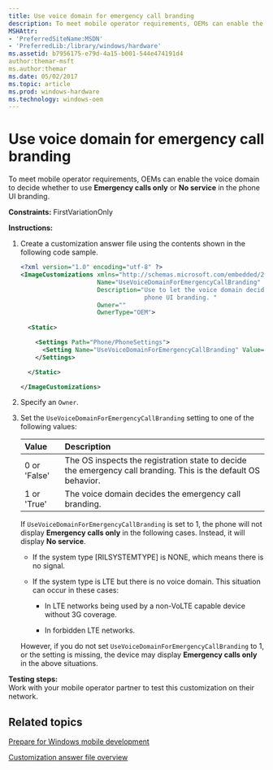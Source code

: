 ```yaml
---
title: Use voice domain for emergency call branding
description: To meet mobile operator requirements, OEMs can enable the voice domain to decide whether to use Emergency calls only or No service in the phone UI branding.
MSHAttr:
- 'PreferredSiteName:MSDN'
- 'PreferredLib:/library/windows/hardware'
ms.assetid: b7956175-e79d-4a15-b001-544e474191d4
author:themar-msft
ms.author:themar
ms.date: 05/02/2017
ms.topic: article
ms.prod: windows-hardware
ms.technology: windows-oem
---
```


# Use voice domain for emergency call branding


To meet mobile operator requirements, OEMs can enable the voice domain to decide whether to use **Emergency calls only** or **No service** in the phone UI branding.

<a href="" id="constraints---firstvariationonly"></a>**Constraints:** FirstVariationOnly  

<a href="" id="instructions-"></a>**Instructions:**  
1.  Create a customization answer file using the contents shown in the following code sample.

    ```XML
    <?xml version="1.0" encoding="utf-8" ?>  
    <ImageCustomizations xmlns="http://schemas.microsoft.com/embedded/2004/10/ImageUpdate"  
                         Name="UseVoiceDomainForEmergencyCallBranding"  
                         Description="Use to let the voice domain decide whether to use 'Emergency calls only' or 'No service' in the
                                      phone UI branding. "  
                         Owner=""  
                         OwnerType="OEM"> 
      
      <Static>  

        <Settings Path="Phone/PhoneSettings">  
          <Setting Name="UseVoiceDomainForEmergencyCallBranding" Value="" />
        </Settings>  

      </Static>

    </ImageCustomizations>
    ```

2.  Specify an `Owner`.

3.  Set the `UseVoiceDomainForEmergencyCallBranding` setting to one of the following values:

    | Value        | Description                                                                                                    |
    |:-------------|:---------------------------------------------------------------------------------------------------------------|
    | 0 or 'False' | The OS inspects the registration state to decide the emergency call branding. This is the default OS behavior. |
    | 1 or 'True'  | The voice domain decides the emergency call branding.                                                          |

    If `UseVoiceDomainForEmergencyCallBranding` is set to 1, the phone will not display **Emergency calls only** in the following cases. Instead, it will display **No service**.

    -   If the system type [RILSYSTEMTYPE] is NONE, which means there is no signal.

    -   If the system type is LTE but there is no voice domain. This situation can occur in these cases:

        -   In LTE networks being used by a non-VoLTE capable device without 3G coverage.

        -   In forbidden LTE networks.

    However, if you do not set `UseVoiceDomainForEmergencyCallBranding` to 1, or the setting is missing, the device may display **Emergency calls only** in the above situations.

<a href="" id="testing-steps-"></a>**Testing steps:**  
Work with your mobile operator partner to test this customization on their network.

## Related topics

[Prepare for Windows mobile development](https://docs.microsoft.com/en-us/windows-hardware/manufacture/mobile/preparing-for-windows-mobile-development)

[Customization answer file overview](https://docs.microsoft.com/en-us/windows-hardware/customize/mobile/mcsf/customization-answer-file)
